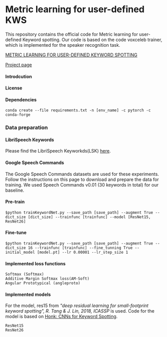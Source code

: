 # Metric learning for user-defined KWS
This repository contains the official code for Metric learning for user-defined Keyword spotting. Our code is based on the code voxceleb trainer, which is implemented for the speaker recognition task.

[METRIC LEARNING FOR USER-DEFINED KEYWORD SPOTTING](https://arxiv.org/pdf/2211.00439.pdf)

[Project page](https://mm.kaist.ac.kr/projects/kws/)

#### Introdcution



#### License


#### Dependencies
```
conda create --file requirements.txt -n [env_name] -c pytorch -c conda-forge
```

### Data preparation
#### LibriSpeech Keywords
Please find the LibriSpeech Keyworkds(LSK) [here]().
#### Google Speech Commands
The Google Speech Commands datasets are used for these experiments. Follow the instructions on this page to download and prepare the data for training. We used Speech Commands v0.01 (30 keywords in total) for our baseline.

#### Pre-train

```
$python trainKeywordNet.py --save_path [save_path] --augment True --dict_size [dict_size] --trainfunc [trainfunc] --model [ResNet15, ResNet26]
```

#### Fine-tune

```
$python trainKeywordNet.py --save_path [save_path] --augment True --dict_size 16 --trainfunc [trainfunc] --fine_tunning True --initial_model [model.pt] --lr 0.00001 --lr_step_size 1
```

#### Implemented loss functions
```
Softmax (Softmax)
Additive Margin Softmax loss(AM-Soft)
Angular Prototypical (angleproto)
```

#### Implemented models
For the model, res15 from *"deep residual learning for small-footprint keyword spotting", R. Tang & J. Lin, 2018, ICASSP* is used. Code for the model is based on [Honk: CNNs for Keyword Spotting](https://github.com/castorini/honk).
```
ResNet15
ResNet26
```
